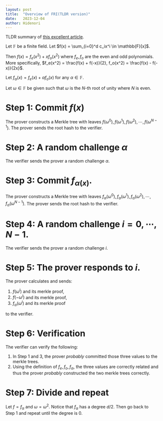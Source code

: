 ```yaml
---
layout: post
title:  "Overview of FRI(TLDR version)"
date:   2023-12-04
author: Hidenori
---
```


TLDR summary of [this excellent article](https://aszepieniec.github.io/stark-anatomy/fri).

Let $\mathbb{F}$ be a finite field.
Let $f(x) = \sum_{i=0}^d c_ix^i \in \mathbb{F}[x]$.

Then $f(x) = f_e(x^2) + xf_o(x^2)$ where $f_e, f_o$ are the even and odd polynomials.
More specifically, $f_e(x^2) = \frac{f(x) + f(-x)}{2}, f_o(x^2) = \frac{f(x) - f(-x)}{2x}$.

Let $f_{\alpha}(x) = f_e(x) + \alpha f_o(x)$ for any $\alpha \in \mathbb{F}$.

Let $\omega \in \mathbb{F}$ be given such that $\omega$ is the $N$-th root of unity where $N$ is even.

# Step 1: Commit $f(x)$

The prover constructs a Merkle tree with leaves $f(\omega^0), f(\omega^1), f(\omega^2), \cdots, f(\omega^{N - 1})$.
The prover sends the root hash to the verifier.

# Step 2: A random challenge $\alpha$

The verifier sends the prover a random challenge $\alpha$.

# Step 3: Commit $f_{\alpha(x)}$.

The prover constructs a Merkle tree with leaves $f_{\alpha}(\omega^0), f_{\alpha}(\omega^1), f_{\alpha}(\omega^2), \cdots, f_{\alpha}(\omega^{N - 1})$.
The prover sends the root hash to the verifier.

# Step 4: A random challenge $i = 0, \cdots, N - 1$.

The verifier sends the prover a random challenge $i$.

# Step 5: The prover responds to $i$.

The prover calculates and sends:

1. $f(\omega^i)$ and its merkle proof,
1. $f(-\omega^i)$ and its merkle proof,
1. $f_{\alpha}(\omega^i)$ and its merkle proof

to the verifier.

# Step 6: Verification
The verifier can verify the following:

1. In Step 1 and 3, the prover _probably_ committed those three values to the merkle trees.
1. Using the definition of $f_e, f_o, f_{\alpha}$, the three values are correctly related and thus the prover _probably_ constructed the two merkle trees correctly.

# Step 7: Divide and repeat

Let $f = f_{\alpha}$ and $\omega = \omega^2$.
Notice that $f_{\alpha}$ has a degree $d / 2$.
Then go back to Step 1 and repeat until the degree is 0.

